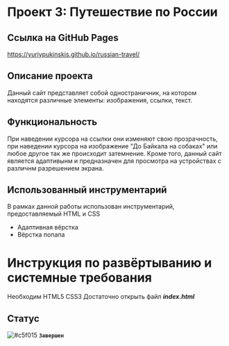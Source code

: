 # Проект 3: Путешествие по России

## Ссылка на GitHub Pages
https://yuriypukinskis.github.io/russian-travel/

## Описание проекта
Данный сайт представляет собой одностраничник, на котором находятся различные элементы: изображения, ссылки, текст.

## Функциональность
При наведении курсора на ссылки они изменяют свою прозрачность, при наведении курсора на изображение "До Байкала на собаках" или любое другое так же происходит затемнение.
Кроме того, данный сайт является адаптивынм и предназначен для просмотра на устройствах с различнм разрешением экрана.

## Использованный инструментарий 
В рамках данной работы использован инструментарий, предоставляемый HTML и CSS
* Адаптивная вёрстка
* Вёрстка попапа

# Инструкция по развёртыванию и системные требования
Необходим HTML5 CSS3 
Достаточно открыть файл ***index.html*** 
## Статус
![#c5f015](https://via.placeholder.com/15/c5f015/000000?text=+) **`Завершен`**
